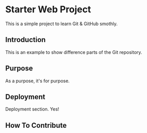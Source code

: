 # Starter Web Project

This is a simple project to learn Git & GitHub smothly.

## Introduction

This is an example to show difference parts of the Git repository.

## Purpose

As a purpose, it's for purpose.

## Deployment

Deployment section. Yes!

## How To Contribute